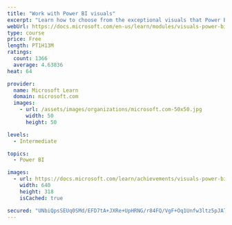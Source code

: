 ```yaml
---
title: "Work with Power BI visuals"
excerpt: "Learn how to choose from the exceptional visuals that Power BI makes available to you. Formatting visuals will direct the user’s attention to exactly where you want it, while helping to make the visual easier to read and interpret. You will also learn about how to use key performance indicators (KPIs)."
webUrl: https://docs.microsoft.com/en-us/learn/modules/visuals-power-bi/
type: course
price: Free
length: PT1H13M
ratings:
  count: 1366
  average: 4.63836
heat: 64

provider:
  name: Microsoft Learn
  domain: microsoft.com
  images:
    - url: /assets/images/organizations/microsoft.com-50x50.jpg
      width: 50
      height: 50

levels:
  - Intermediate

topics:
  - Power BI

images:
  - url: https://docs.microsoft.com/learn/achievements/visuals-power-bi-social.png
    width: 640
    height: 318
    isCached: true

secured: "UNbiQpsSEUq0SMd/EFD7tA+JXRe+UpHRNG/r84FQ/VgF+Oq1Unfw3ltz5pJATgJbCmtelm6Au7sAowKENNges1lqL1pbu+ubSKrnT5D0SgEhWQ4I7RlkhQ630lWpko0bQAXxrUfSvVN60r4XyiQAgo3IbZ6F2DRUoNiexOATH1A3DA7L3fC1TBYBZBUH4QdBtP7CGrigrdiB6K0Q5tajwvOkzwNLmHnWBOC+1jsP53/SF+OnGP7OG8DKCLdKxBWCq/gPACJUVUpGlBpGLx20sWOfHNg977POHJ5h36/QF7FkU6gT7G5+yluVkPSd1Wz978FOU0y8i8kS+gW/+ulHzjBhIhyJNOhx90iE+mF9R+bgefRum+HNjt7ZbOnd6POh+HxZKpF+f7I6oM2j5PH4P8DozgOaPJhLSpIT6ot5tM0=;Lz5DSNVwEMWjPkdCvNC+tg=="
---
```


